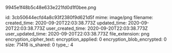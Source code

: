 9945e1f48b5c48e633e221fd0d1f0bee.png

id: 3cb50644ecfd4a8c93f2380f9d621d5f
mime: image/png
filename: 
created_time: 2020-09-20T22:03:38.773Z
updated_time: 2020-09-20T22:03:38.773Z
user_created_time: 2020-09-20T22:03:38.773Z
user_updated_time: 2020-09-20T22:03:38.773Z
file_extension: png
encryption_cipher_text: 
encryption_applied: 0
encryption_blob_encrypted: 0
size: 71416
is_shared: 0
type_: 4